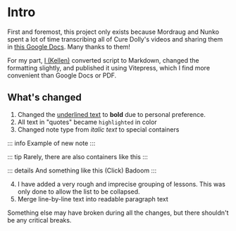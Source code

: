 # Intro

First and foremost, this project only exists because Mordraug and Nunko spent a lot of time transcribing all of Cure Dolly's videos and sharing them in [this Google Docs](https://docs.google.com/document/d/1XpuXerkGU8waJ4DPDNJA4bGeqOvM-csXjTe57iHARHc/). Many thanks to them!

For my part, [I (Kellen)](https://bento.me/kln) converted script to Markdown, changed the formatting slightly, and published it using Vitepress, which I find more convenient than Google Docs or PDF.

## What's changed

1. Changed the <u>underlined text</u> to **bold** due to personal preference.
2. All text in "quotes" became `highlighted` in color
3. Changed note type from *italic text* to special containers

::: info
Example of new note
:::

::: tip
Rarely, there are also containers like this
:::

::: details And something like this (Click)
Badoom
:::

4. I have added a very rough and imprecise grouping of lessons. This was only done to allow the list to be collapsed.
5. Merge line-by-line text into readable paragraph text

Something else may have broken during all the changes, but there shouldn't be any critical breaks.
